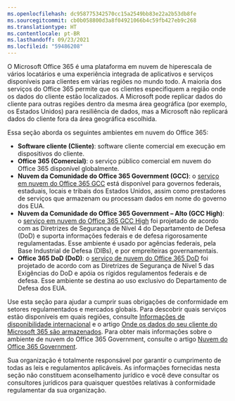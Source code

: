 ```yaml
---
ms.openlocfilehash: dc958775342570cc15a2549bb83e22a2b53db8fe
ms.sourcegitcommit: cb0b058800d3a8f04921066b4c59fb427eb9c268
ms.translationtype: HT
ms.contentlocale: pt-BR
ms.lasthandoff: 09/23/2021
ms.locfileid: "59486208"
---
```

<!-- This file is a part of all Office 365 compliance offering topics. Please coordinate with Robert Mazzoli (robmazz) for any changes.-->

O Microsoft Office 365 é uma plataforma em nuvem de hiperescala de vários locatários e uma experiência integrada de aplicativos e serviços disponíveis para clientes em várias regiões no mundo todo. A maioria dos serviços do Office 365 permite que os clientes especifiquem a região onde os dados do cliente estão localizados. A Microsoft pode replicar dados do cliente para outras regiões dentro da mesma área geográfica (por exemplo, os Estados Unidos) para resiliência de dados, mas a Microsoft não replicará dados do cliente fora da área geográfica escolhida.

Essa seção aborda os seguintes ambientes em nuvem do Office 365:

- **Software cliente (Cliente)**: software cliente comercial em execução em dispositivos do cliente.
- **Office 365 (Comercial)**: o serviço público comercial em nuvem do Office 365 disponível globalmente.
- **Nuvem da Comunidade do Office 365 Government (GCC)**: o [serviço em nuvem do Office 365 GCC](/office365/servicedescriptions/office-365-platform-service-description/office-365-us-government/gcc) está disponível para governos federais, estaduais, locais e tribais dos Estados Unidos, assim como prestadores de serviços que armazenam ou processam dados em nome do governo dos EUA.
- **Nuvem da Comunidade do Office 365 Government – Alto (GCC High)**: o [serviço em nuvem do Office 365 GCC High](/office365/servicedescriptions/office-365-platform-service-description/office-365-us-government/gcc-high-and-dod) foi projetado de acordo com as Diretrizes de Segurança de Nível 4 do Departamento de Defesa (DoD) e suporta informações federais e de defesa rigorosamente regulamentadas. Esse ambiente é usado por agências federais, pela Base Industrial de Defesa (DIBs), e por empreiteiras governamentais.
- **Office 365 DoD (DoD)**: o [serviço de nuvem do Office 365 DoD](/office365/servicedescriptions/office-365-platform-service-description/office-365-us-government/gcc-high-and-dod) foi projetado de acordo com as Diretrizes de Segurança de Nível 5 das Exigências do DoD e apóia os rígidos regulamentos federais e de defesa. Esse ambiente se destina ao uso exclusivo do Departamento de Defesa dos EUA.

Use esta seção para ajudar a cumprir suas obrigações de conformidade em setores regulamentados e mercados globais. Para descobrir quais serviços estão disponíveis em quais regiões, consulte [Informações de disponibilidade internacional](https://products.office.com/business/international-availability) e o artigo [Onde os dados do seu cliente do Microsoft 365 são armazenados](/microsoft-365/enterprise/o365-data-locations). Para obter mais informações sobre o ambiente de nuvem do Office 365 Government, consulte o artigo [Nuvem do Office 365 Government](/office365/servicedescriptions/office-365-platform-service-description/office-365-us-government/office-365-us-government).

Sua organização é totalmente responsável por garantir o cumprimento de todas as leis e regulamentos aplicáveis. As informações fornecidas nesta seção não constituem aconselhamento jurídico e você deve consultar os consultores jurídicos para quaisquer questões relativas à conformidade regulamentar da sua organização.

